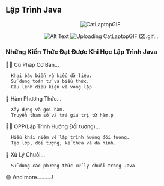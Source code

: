 ## Lập Trình Java
 <div align="center">

 ![CatLaptopGIF](https://github.com/dongpy78/63133727-JavaProgamming/assets/101465469/19f8612e-ae10-47c1-ad0f-1e939c3a3c92)

	 
 ![]()
 <span width="500">
  ![Alt Text](https://media3.giphy.com/media/qgQUggAC3Pfv687qPC/giphy.gif)
</span>
![Uploading CatLaptopGIF (2).gif…]()

</div>





### Những Kiến Thức Đạt Được Khi Học Lập Trình Java
👩‍💻 Cú Pháp Cơ Bản...
```bash
  Khai báo biến và kiểu dữ liệu.
  Sử dụng toán tử và biểu thức.
  Câu lệnh điều kiện và vòng lặp
```

🧠 Hàm Phương Thức...
```bash
  Xây dựng và gọi hàm.
  Truyền tham số và trả giá trị từ hàm.p
```

👯‍♀️ OPP(Lập Trình Hướng Đối tượng)...
```bash
  Hiểu khái niệm về lập trình hướng đối tượng.
  Tạo lớp, đối tượng, kế thừa và đa hình.
```

🤔 Xử Lý Chuỗi...
```bash
  Sử dụng các phương thức xử lý chuỗi trong Java.
```

😄 And more..........!





